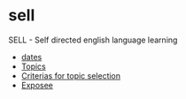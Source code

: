 # sell
SELL - Self directed english language learning

* [dates](dates.md)
* [Topics](topics.md)
* [Criterias for topic selection](criteria.md)
* [Exposee](exposee.md)
